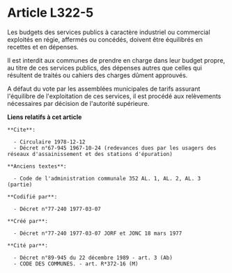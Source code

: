 # Article L322-5

Les budgets des services publics à caractère industriel ou commercial exploités en régie, affermés ou concédés, doivent être
équilibrés en recettes et en dépenses.

Il est interdit aux communes de prendre en charge dans leur budget propre, au titre de ces services publics, des dépenses
autres que celles qui résultent de traités ou cahiers des charges dûment approuvés.

A défaut du vote par les assemblées municipales de tarifs assurant l'équilibre de l'exploitation de ces services, il est
procédé aux relèvements nécessaires par décision de l'autorité supérieure.

**Liens relatifs à cet article**

	**Cite**:

	  - Circulaire 1978-12-12
	  - Décret n°67-945 1967-10-24 (redevances dues par les usagers des réseaux d'assainissement et des stations d'épuration)

	**Anciens textes**:

	  - Code de l'administration communale 352 AL. 1, AL. 2, AL. 3 (partie)

	**Codifié par**:

	  - Décret n°77-240 1977-03-07

	**Créé par**:

	  - Décret n°77-240 1977-03-07 JORF et JONC 18 mars 1977

	**Cité par**:

	  - Décret n°89-945 du 22 décembre 1989 - art. 3 (Ab)
	  - CODE DES COMMUNES. - art. R*372-16 (M)
